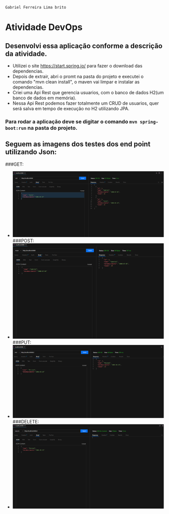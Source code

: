 ```
Gabriel Ferreira Lima brito
```

# Atividade DevOps 

## Desenvolvi essa aplicação conforme a descrição da atividade.
- Utilizei o site <https://start.spring.io/> para fazer o download das dependencias.
- Depois de extrair, abri o promt na pasta do projeto e executei o comando "mvn clean install", o maven vai limpar e instalar as dependencias.
- Criei uma Api Rest que gerencia usuarios, com o banco de dados H2(um banco de dados em memória).
- Nessa Api Rest podemos fazer totalmente um CRUD de usuarios, quer será salva em tempo de execução no H2 utilizando JPA.

### Para rodar a aplicação deve se digitar o comando ```mvn spring-boot:run``` na pasta do projeto.

## Seguem as imagens dos testes dos end point utilizando Json:
###GET:
- ![GET](https://github.com/gabrielflb/atividade-web2/blob/main/web2/img/get.PNG)
###POST:
- ![POST](https://github.com/gabrielflb/atividade-web2/blob/main/web2/img/post.PNG)
###PUT:
- ![PUT](https://github.com/gabrielflb/atividade-web2/blob/main/web2/img/put.PNG)
###DELETE:
- ![DELETE](https://github.com/gabrielflb/atividade-web2/blob/main/web2/img/delete.PNG)
